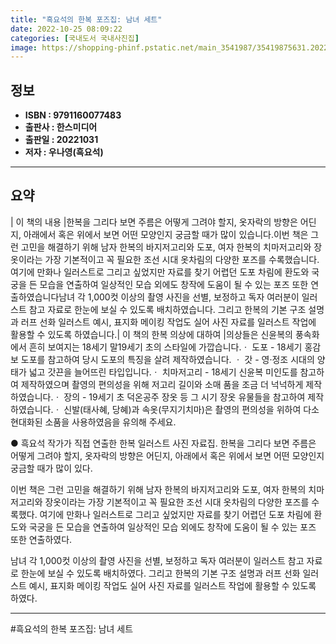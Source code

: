 ```yaml
---
title: "흑요석의 한복 포즈집: 남녀 세트"
date: 2022-10-25 08:09:22
categories: [국내도서 국내사진집]
image: https://shopping-phinf.pstatic.net/main_3541987/35419875631.20221024190921.jpg
---
```


## **정보**

- **ISBN : 9791160077483**
- **출판사 : 한스미디어**
- **출판일 : 20221031**
- **저자 : 우나영(흑요석)**

------



## **요약**

| 이 책의 내용 |한복을 그리다 보면 주름은 어떻게 그려야 할지, 옷자락의 방향은 어딘지, 아래에서 혹은 위에서 보면 어떤 모양인지 궁금할 때가 많이 있습니다.이번 책은 그런 고민을 해결하기 위해 남자 한복의 바지저고리와 도포, 여자 한복의 치마저고리와 장옷이라는 가장 기본적이고 꼭 필요한 조선 시대 옷차림의 다양한 포즈를 수록했습니다. 여기에 만화나 일러스트로 그리고 싶었지만 자료를 찾기 어렵던 도포 차림에 환도와 국궁을 든 모습을 연출하여 일상적인 모습 외에도 창작에 도움이 될 수 있는 포즈 또한 연출하였습니다남녀 각 1,000컷 이상의 촬영 사진을 선별, 보정하고 독자 여러분이 일러스트 참고 자료로 한눈에 보실 수 있도록 배치하였습니다. 그리고 한복의 기본 구조 설명과 러프 선화 일러스트 예시, 표지화 메이킹 작업도 실어 사진 자료를 일러스트 작업에 활용할 수 있도록 하였습니다.| 이 책의 한복 의상에 대하여 |의상들은 신윤복의 풍속화에서 흔히 보여지는 18세기 말19세기 초의 스타일에 가깝습니다.ㆍ 도포 - 18세기 홍감보 도포를 참고하여 당시 도포의 특징을 살려 제작하였습니다. ㆍ 갓 - 영·정조 시대의 양태가 넓고 갓끈을 늘어뜨린 타입입니다.ㆍ 치마저고리 - 18세기 신윤복 미인도를 참고하여 제작하였으며 촬영의 편의성을 위해 저고리 길이와 소매 품을 조금 더 넉넉하게 제작하였습니다.ㆍ 장의 - 19세기 초 덕온공주 장옷 등 그 시기 장옷 유물들을 참고하여 제작하였습니다.ㆍ 신발(태사혜, 당혜)과 속옷(무지기치마)은 촬영의 편의성을 위하여 다소 현대화된 소품을 사용하였음을 유의해 주세요.

● 흑요석 작가가 직접 연출한 한복 일러스트 사진 자료집. 한복을 그리다 보면 주름은 어떻게 그려야 할지, 옷자락의 방향은 어딘지, 아래에서 혹은 위에서 보면 어떤 모양인지 궁금할 때가 많이 있다.

이번 책은 그런 고민을 해결하기 위해 남자 한복의 바지저고리와 도포, 여자 한복의 치마저고리와 장옷이라는 가장 기본적이고 꼭 필요한 조선 시대 옷차림의 다양한 포즈를 수록했다. 여기에 만화나 일러스트로 그리고 싶었지만 자료를 찾기 어렵던 도포 차림에 환도와 국궁을 든 모습을 연출하여 일상적인 모습 외에도 창작에 도움이 될 수 있는 포즈 또한 연출하였다.

남녀 각 1,000컷 이상의 촬영 사진을 선별, 보정하고 독자 여러분이 일러스트 참고 자료로 한눈에 보실 수 있도록 배치하였다. 그리고 한복의 기본 구조 설명과 러프 선화 일러스트 예시, 표지화 메이킹 작업도 실어 사진 자료를 일러스트 작업에 활용할 수 있도록 하였다.



------

#흑요석의 한복 포즈집: 남녀 세트


